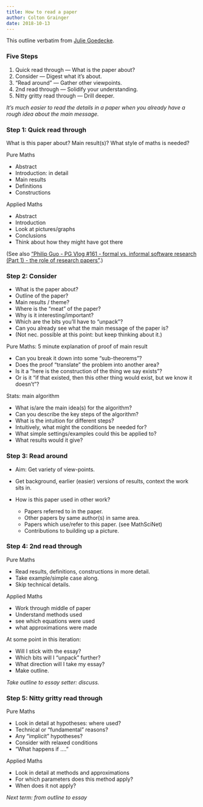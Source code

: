 ```yaml
---
title: How to read a paper
author: Colton Grainger
date: 2018-10-13
---
```


This outline verbatim from [Julie Goedecke](https://www.dpmms.cam.ac.uk/~jg352/talks.html).

### Five Steps

1. Quick read through — What is the paper about?
2. Consider — Digest what it’s about.
3. “Read around” — Gather other viewpoints.
4. 2nd read through — Solidify your understanding.
5. Nitty gritty read through — Drill deeper.

*It’s much easier to read the details in a paper when you already have a rough idea about the main message.*

### Step 1: Quick read through

What is this paper about? Main result(s)? What style of maths is needed? 

Pure Maths

- Abstract
- Introduction: in detail
- Main results
- Definitions
- Constructions

Applied Maths

- Abstract
- Introduction
- Look at pictures/graphs
- Conclusions
- Think about how they might have got there

(See also [“Philip Guo - PG Vlog #161 - formal vs. informal software research (Part 1) - the role of research papers”](http://pgbovine.net/PG-Vlog-161-formal-vs-informal-research-1.htm).)

### Step 2: Consider

- What is the paper about?
- Outline of the paper?
- Main results / theme?
- Where is the “meat” of the paper?
- Why is it interesting/important?
- Which are the bits you’ll have to “unpack”?
- Can you already see what the main message of the paper is?
- (Not nec. possible at this point: but keep thinking about it.)

Pure Maths: 5 minute explanation of proof of main result

- Can you break it down into some “sub-theorems”?
- Does the proof “translate” the problem into another area?
- Is it a “here is the construction of the thing we say exists”?
- Or is it “if that existed, then this other thing would exist, but we know it doesn’t”?

Stats: main algorithm

- What is/are the main idea(s) for the algorithm?
- Can you describe the key steps of the algorithm?
- What is the intuition for different steps?
- Intuitively, what might the conditions be needed for?
- What simple settings/examples could this be applied to?
- What results would it give?

### Step 3: Read around

- Aim: Get variety of view-points.
- Get background, earlier (easier) versions of results, context the work sits in.
- How is this paper used in other work?

    - Papers referred to in the paper.
    - Other papers by same author(s) in same area.
    - Papers which use/refer to this paper. (see MathSciNet)
    - Contributions to building up a picture.

### Step 4: 2nd read through

Pure Maths

- Read results, definitions, constructions in more detail.
- Take example/simple case along.
- Skip technical details.

Applied Maths

- Work through middle of paper
- Understand methods used 
- see which equations were used
- what approximations were made

At some point in this iteration:

- Will I stick with the essay?
- Which bits will I “unpack” further?
- What direction will I take my essay?
- Make outline.

*Take outline to essay setter: discuss.*

### Step 5: Nitty gritty read through

Pure Maths

- Look in detail at hypotheses: where used?
- Technical or “fundamental” reasons?
- Any “implicit” hypotheses?
- Consider with relaxed conditions
- “What happens if ....”

Applied Maths

- Look in detail at methods and approximations
- For which parameters does this method apply?
- When does it not apply?

*Next term: from outline to essay*
